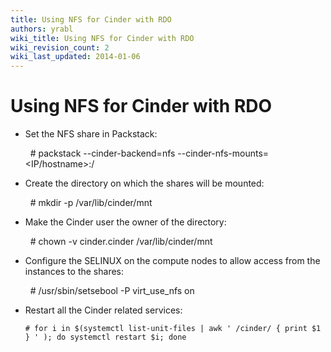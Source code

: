 ```yaml
---
title: Using NFS for Cinder with RDO
authors: yrabl
wiki_title: Using NFS for Cinder with RDO
wiki_revision_count: 2
wiki_last_updated: 2014-01-06
---
```


# Using NFS for Cinder with RDO

*   Set the NFS share in Packstack:

        # packstack --cinder-backend=nfs --cinder-nfs-mounts=<IP/hostname>:/<shared directory>

*   Create the directory on which the shares will be mounted:

        # mkdir -p /var/lib/cinder/mnt

*   Make the Cinder user the owner of the directory:

        # chown -v cinder.cinder /var/lib/cinder/mnt

*   Configure the SELINUX on the compute nodes to allow access from the instances to the shares:

        # /usr/sbin/setsebool -P virt_use_nfs on

*   Restart all the Cinder related services:

        # for i in $(systemctl list-unit-files | awk ' /cinder/ { print $1 } ' ); do systemctl restart $i; done
